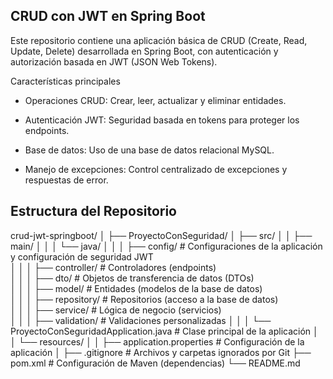 ## CRUD con JWT en Spring Boot

Este repositorio contiene una aplicación básica de CRUD (Create, Read, Update, Delete) desarrollada en Spring Boot, con autenticación y autorización basada en JWT (JSON Web Tokens). 

Características principales
- Operaciones CRUD: Crear, leer, actualizar y eliminar entidades.

- Autenticación JWT: Seguridad basada en tokens para proteger los endpoints.

- Base de datos: Uso de una base de datos relacional MySQL.

- Manejo de excepciones: Control centralizado de excepciones y respuestas de error.


## Estructura del Repositorio

crud-jwt-springboot/
│
├── ProyectoConSeguridad/
│   ├── src/
│   │   ├── main/
│   │   │   └── java/
│   │   │       ├── config/                                # Configuraciones de la aplicación y configuración de seguridad JWT                                
│   │   │       ├── controller/                            # Controladores (endpoints)                                                                      
│   │   │       ├── dto/                                   # Objetos de transferencia de datos (DTOs)                                                                                            
│   │   │       ├── model/                                 # Entidades (modelos de la base de datos)                                                                                      
│   │   │       ├── repository/                            # Repositorios (acceso a la base de datos)                                               
│   │   │       ├── service/                               # Lógica de negocio (servicios)                   
│   │   │       ├── validation/                            # Validaciones personalizadas
│   │   │       └── ProyectoConSeguridadApplication.java   # Clase principal de la aplicación
│   │   └── resources/
│   │       ├── application.properties                     # Configuración de la aplicación
│
├── .gitignore                                             # Archivos y carpetas ignorados por Git
├── pom.xml                                                # Configuración de Maven (dependencias)
└── README.md                                              
